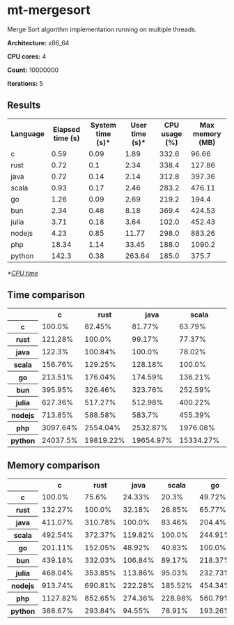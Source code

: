 # mt-mergesort

Merge Sort algorithm implementation running on multiple threads.

**Architecture:** x86_64

**CPU cores:** 4

**Count:** 10000000

**Iterations:** 5

## Results

<table>
  <tr>
    <th>Language</th>
    <th>Elapsed time (s)</th>
    <th>System time (s)*</th>
    <th>User time (s)*</th>
    <th>CPU usage (%)</th>
    <th>Max memory (MB)</th>
  </tr>
  <tr>
    <td>c</td>
    <td>0.59</td>
    <td>0.09</td>
    <td>1.89</td>
    <td>332.6</td>
    <td>96.66</td>
  </tr>
  <tr>
    <td>rust</td>
    <td>0.72</td>
    <td>0.1</td>
    <td>2.34</td>
    <td>338.4</td>
    <td>127.86</td>
  </tr>
  <tr>
    <td>java</td>
    <td>0.72</td>
    <td>0.14</td>
    <td>2.14</td>
    <td>312.8</td>
    <td>397.36</td>
  </tr>
  <tr>
    <td>scala</td>
    <td>0.93</td>
    <td>0.17</td>
    <td>2.46</td>
    <td>283.2</td>
    <td>476.11</td>
  </tr>
  <tr>
    <td>go</td>
    <td>1.26</td>
    <td>0.09</td>
    <td>2.69</td>
    <td>219.2</td>
    <td>194.4</td>
  </tr>
  <tr>
    <td>bun</td>
    <td>2.34</td>
    <td>0.48</td>
    <td>8.18</td>
    <td>369.4</td>
    <td>424.53</td>
  </tr>
  <tr>
    <td>julia</td>
    <td>3.71</td>
    <td>0.18</td>
    <td>3.64</td>
    <td>102.0</td>
    <td>452.43</td>
  </tr>
  <tr>
    <td>nodejs</td>
    <td>4.23</td>
    <td>0.85</td>
    <td>11.77</td>
    <td>298.0</td>
    <td>883.26</td>
  </tr>
  <tr>
    <td>php</td>
    <td>18.34</td>
    <td>1.14</td>
    <td>33.45</td>
    <td>188.0</td>
    <td>1090.2</td>
  </tr>
  <tr>
    <td>python</td>
    <td>142.3</td>
    <td>0.38</td>
    <td>263.64</td>
    <td>185.0</td>
    <td>375.7</td>
  </tr>
</table>

*\*[CPU time](https://en.wikipedia.org/wiki/CPU_time)*

## Time comparison

<table>
  <tr>
    <th></th>
    <th>c</th>
    <th>rust</th>
    <th>java</th>
    <th>scala</th>
    <th>go</th>
    <th>bun</th>
    <th>julia</th>
    <th>nodejs</th>
    <th>php</th>
    <th>python</th>
  </tr>
  <tr>
    <th>c</th>
    <td>100.0%</td>
    <td>82.45%</td>
    <td>81.77%</td>
    <td>63.79%</td>
    <td>46.84%</td>
    <td>25.26%</td>
    <td>15.94%</td>
    <td>14.01%</td>
    <td>3.23%</td>
    <td>0.42%</td>
  </tr>
  <tr>
    <th>rust</th>
    <td>121.28%</td>
    <td>100.0%</td>
    <td>99.17%</td>
    <td>77.37%</td>
    <td>56.8%</td>
    <td>30.63%</td>
    <td>19.33%</td>
    <td>16.99%</td>
    <td>3.92%</td>
    <td>0.5%</td>
  </tr>
  <tr>
    <th>java</th>
    <td>122.3%</td>
    <td>100.84%</td>
    <td>100.0%</td>
    <td>78.02%</td>
    <td>57.28%</td>
    <td>30.89%</td>
    <td>19.49%</td>
    <td>17.13%</td>
    <td>3.95%</td>
    <td>0.51%</td>
  </tr>
  <tr>
    <th>scala</th>
    <td>156.76%</td>
    <td>129.25%</td>
    <td>128.18%</td>
    <td>100.0%</td>
    <td>73.42%</td>
    <td>39.59%</td>
    <td>24.99%</td>
    <td>21.96%</td>
    <td>5.06%</td>
    <td>0.65%</td>
  </tr>
  <tr>
    <th>go</th>
    <td>213.51%</td>
    <td>176.04%</td>
    <td>174.59%</td>
    <td>136.21%</td>
    <td>100.0%</td>
    <td>53.92%</td>
    <td>34.03%</td>
    <td>29.91%</td>
    <td>6.89%</td>
    <td>0.89%</td>
  </tr>
  <tr>
    <th>bun</th>
    <td>395.95%</td>
    <td>326.46%</td>
    <td>323.76%</td>
    <td>252.59%</td>
    <td>185.44%</td>
    <td>100.0%</td>
    <td>63.11%</td>
    <td>55.47%</td>
    <td>12.78%</td>
    <td>1.65%</td>
  </tr>
  <tr>
    <th>julia</th>
    <td>627.36%</td>
    <td>517.27%</td>
    <td>512.98%</td>
    <td>400.22%</td>
    <td>293.83%</td>
    <td>158.45%</td>
    <td>100.0%</td>
    <td>87.88%</td>
    <td>20.25%</td>
    <td>2.61%</td>
  </tr>
  <tr>
    <th>nodejs</th>
    <td>713.85%</td>
    <td>588.58%</td>
    <td>583.7%</td>
    <td>455.39%</td>
    <td>334.34%</td>
    <td>180.29%</td>
    <td>113.79%</td>
    <td>100.0%</td>
    <td>23.05%</td>
    <td>2.97%</td>
  </tr>
  <tr>
    <th>php</th>
    <td>3097.64%</td>
    <td>2554.04%</td>
    <td>2532.87%</td>
    <td>1976.08%</td>
    <td>1450.79%</td>
    <td>782.34%</td>
    <td>493.75%</td>
    <td>433.93%</td>
    <td>100.0%</td>
    <td>12.89%</td>
  </tr>
  <tr>
    <th>python</th>
    <td>24037.5%</td>
    <td>19819.22%</td>
    <td>19654.97%</td>
    <td>15334.27%</td>
    <td>11258.07%</td>
    <td>6070.9%</td>
    <td>3831.5%</td>
    <td>3367.3%</td>
    <td>776.0%</td>
    <td>100.0%</td>
  </tr>
</table>

## Memory comparison

<table>
  <tr>
    <th></th>
    <th>c</th>
    <th>rust</th>
    <th>java</th>
    <th>scala</th>
    <th>go</th>
    <th>bun</th>
    <th>julia</th>
    <th>nodejs</th>
    <th>php</th>
    <th>python</th>
  </tr>
  <tr>
    <th>c</th>
    <td>100.0%</td>
    <td>75.6%</td>
    <td>24.33%</td>
    <td>20.3%</td>
    <td>49.72%</td>
    <td>22.77%</td>
    <td>21.37%</td>
    <td>10.94%</td>
    <td>8.87%</td>
    <td>25.73%</td>
  </tr>
  <tr>
    <th>rust</th>
    <td>132.27%</td>
    <td>100.0%</td>
    <td>32.18%</td>
    <td>26.85%</td>
    <td>65.77%</td>
    <td>30.12%</td>
    <td>28.26%</td>
    <td>14.48%</td>
    <td>11.73%</td>
    <td>34.03%</td>
  </tr>
  <tr>
    <th>java</th>
    <td>411.07%</td>
    <td>310.78%</td>
    <td>100.0%</td>
    <td>83.46%</td>
    <td>204.4%</td>
    <td>93.6%</td>
    <td>87.83%</td>
    <td>44.99%</td>
    <td>36.45%</td>
    <td>105.76%</td>
  </tr>
  <tr>
    <th>scala</th>
    <td>492.54%</td>
    <td>372.37%</td>
    <td>119.82%</td>
    <td>100.0%</td>
    <td>244.91%</td>
    <td>112.15%</td>
    <td>105.23%</td>
    <td>53.9%</td>
    <td>43.67%</td>
    <td>126.73%</td>
  </tr>
  <tr>
    <th>go</th>
    <td>201.11%</td>
    <td>152.05%</td>
    <td>48.92%</td>
    <td>40.83%</td>
    <td>100.0%</td>
    <td>45.79%</td>
    <td>42.97%</td>
    <td>22.01%</td>
    <td>17.83%</td>
    <td>51.74%</td>
  </tr>
  <tr>
    <th>bun</th>
    <td>439.18%</td>
    <td>332.03%</td>
    <td>106.84%</td>
    <td>89.17%</td>
    <td>218.37%</td>
    <td>100.0%</td>
    <td>93.83%</td>
    <td>48.06%</td>
    <td>38.94%</td>
    <td>113.0%</td>
  </tr>
  <tr>
    <th>julia</th>
    <td>468.04%</td>
    <td>353.85%</td>
    <td>113.86%</td>
    <td>95.03%</td>
    <td>232.73%</td>
    <td>106.57%</td>
    <td>100.0%</td>
    <td>51.22%</td>
    <td>41.5%</td>
    <td>120.42%</td>
  </tr>
  <tr>
    <th>nodejs</th>
    <td>913.74%</td>
    <td>690.81%</td>
    <td>222.28%</td>
    <td>185.52%</td>
    <td>454.34%</td>
    <td>208.06%</td>
    <td>195.23%</td>
    <td>100.0%</td>
    <td>81.02%</td>
    <td>235.1%</td>
  </tr>
  <tr>
    <th>php</th>
    <td>1127.82%</td>
    <td>852.65%</td>
    <td>274.36%</td>
    <td>228.98%</td>
    <td>560.79%</td>
    <td>256.8%</td>
    <td>240.96%</td>
    <td>123.43%</td>
    <td>100.0%</td>
    <td>290.18%</td>
  </tr>
  <tr>
    <th>python</th>
    <td>388.67%</td>
    <td>293.84%</td>
    <td>94.55%</td>
    <td>78.91%</td>
    <td>193.26%</td>
    <td>88.5%</td>
    <td>83.04%</td>
    <td>42.54%</td>
    <td>34.46%</td>
    <td>100.0%</td>
  </tr>
</table>
